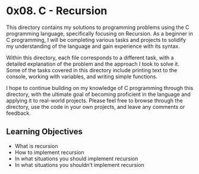 # 0x08. C - Recursion

This directory contains my solutions to programming problems using the C programming language, specifically focusing on Recursion. As a beginner in C programming, I will be completing various tasks and projects to solidify my understanding of the language and gain experience with its syntax.

Within this directory, each file corresponds to a different task, with a detailed explanation of the problem and the approach I took to solve it. Some of the tasks covered in this directory include printing text to the console, working with variables, and writing simple functions.

I hope to continue building on my knowledge of C programming through this directory, with the ultimate goal of becoming proficient in the language and applying it to real-world projects. Please feel free to browse through the directory, use the code in your own projects, and leave any comments or feedback.

## Learning Objectives

- What is recursion
- How to implement recursion
- In what situations you should implement recursion
- In what situations you shouldn’t implement recursion
